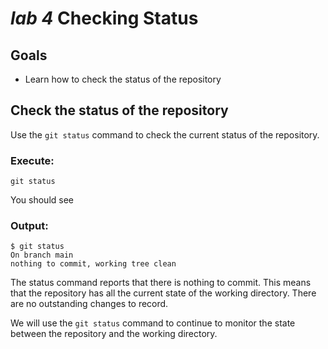 # *lab 4* Checking Status

## Goals

- Learn how to check the status of the repository

## Check the status of the repository

Use the `git status` command to check the current status of the
repository.

### **Execute:**

``` instructions
git status
```

You should see

### **Output:**

``` sample
$ git status
On branch main
nothing to commit, working tree clean
```

The status command reports that there is nothing to commit. This means
that the repository has all the current state of the working directory.
There are no outstanding changes to record.

We will use the `git status` command to continue to monitor the state
between the repository and the working directory.
